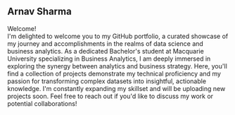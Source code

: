## Arnav Sharma
Welcome! <br>
I'm delighted to welcome you to my GitHub portfolio, a curated showcase of my journey and accomplishments in the realms of data science and business analytics. As a dedicated Bachelor's student at Macquarie University specializing in Business Analytics, I am deeply immersed in exploring the synergy between analytics and business strategy. Here, you'll find a collection of projects demonstrate my technical proficiency and my passion for transforming complex datasets into insightful, actionable knowledge. 
I'm constantly expanding my skillset and will be uploading new projects soon. Feel free to reach out if you'd like to discuss my work or potential collaborations!
